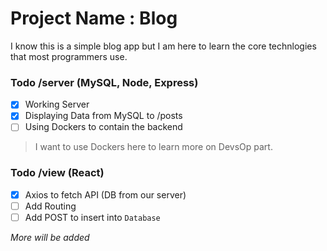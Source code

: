 # Project Name : Blog

I know this is a simple blog app but I am here to learn the core technlogies that most programmers use.

### Todo /server (MySQL, Node, Express)
- [x] Working Server
- [x] Displaying Data from MySQL to /posts 
- [ ] Using Dockers to contain the backend

> I want to use Dockers here to learn more on DevsOp part.




### Todo /view (React)
- [x] Axios to fetch API (DB from our server)
- [ ] Add Routing
- [ ] Add POST to insert into `Database`

*More will be added*

